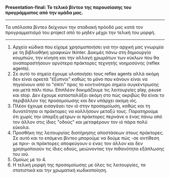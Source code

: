 <b>Presentation-final: Το τελικό βίντεο της παρουσίασης του προγράμματος από την ομάδα μας.</b> 

- - - - 
Τα υπόλοιπα βίντεο δείχνουν την σταδιακή πρόοδό μας κατά τον προγραμματισμό του project από το μηδέν μέχρι την τελική του μορφή.
- - - -

1. Αρχείο κώδικα που είχαμε χρησιμοποιήσει για την αρχική μας γνωριμία με τη βιβλιοθήκη γραφικών tkinter. Δοκιμές πάνω στη δημιουργία κουμπιών, την κίνηση και την αλλαγή χρωμάτων των κύκλων που θα αναπαραστήσουν αργότερα πράκτορες τεχνητής νοημοσύνης (reflex agents).
2. Σε αυτό το σημείο έχουμε υλοποιήσει τους reflex agents αλλά ακόμη δεν είναι αρκετά "έξυπνοι" καθώς το μόνο που κάνουν είναι να πηγαίνουν από το "σπίτι" προς το κοντινότερο σημείο συγκέντρωσης και μετά πάλι πίσω. Επιπλέον δοκιμάζουμε τις λειτουργίες play, pause και stop. Δεν έχουμε κατασταλάξει ακόμη στο πώς ακριβώς θα είναι το περιβάλλον της προσομοίωσης και δεν υπάρχει ακόμη ιός.
3. Πλέον έχουμε εισαγάγει τον ιό στην προσομοίωση, καθώς και τη δυνατότητα οι πράκτορες να κολλήσουν μεταξύ τους. Παρατηρούμε ότι χωρίς την ύπαρξη μέτρων οι πράκτορες περνάνε ο ένας πάνω από τον άλλον στις ίδιες "οδούς" και μεταφέρουν τον ιό πάρα πολύ εύκολα.
4. Προσθήκη της λειτουργίας διατήρησης αποστάσεων στους πράκτορες. Σε αυτό και το επόμενο βίντεο μπορούμε να δούμε πώς -σε αντίθεση με πριν- οι πράκτορες αποφεύγουν ο ένας τον άλλον και δεν χρησιμοποιούν τις ίδιες οδούς, μειώνοντας την πιθανότητα εξάπλωσης του ιού.
5. Ομοίως με το 4.
6. Η τελική μορφή της προσομοίωσης με όλες τις λειτουργίες, τα στατιστικά και την χρωματική κωδικοποίηση.
